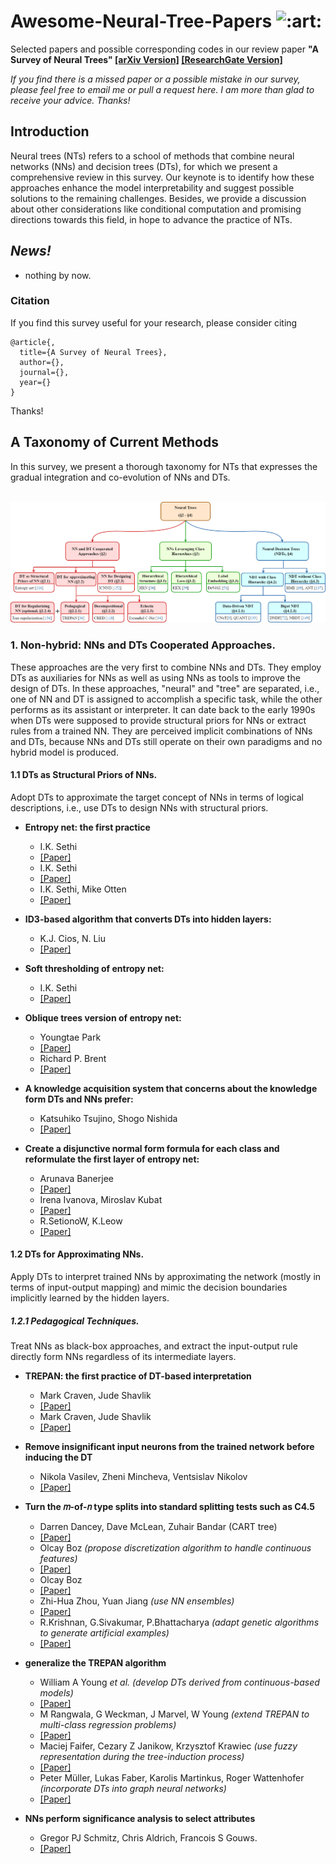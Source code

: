 # Awesome-Neural-Tree-Papers <img class="emoji" alt=":art:" height="30" width="30" src="https://github.githubassets.com/images/icons/emoji/unicode/1f3a8.png">
Selected papers and possible corresponding codes in our review paper **"A Survey of Neural Trees" [[arXiv Version]](https://arxiv.org/abs/2209.03415) [[ResearchGate Version]](https://www.researchgate.net/publication/363349864_A_Survey_of_Neural_Trees)**

*If you find there is a missed paper or a possible mistake in our survey, please feel free to email me or pull a request here. I am more than glad to receive your advice. Thanks!*

## Introduction
Neural trees (NTs) refers to a school of methods that combine neural networks (NNs) and decision trees (DTs), for which
we present a comprehensive review in this survey. Our keynote is to identify how these approaches enhance the model
interpretability and suggest possible solutions to the remaining challenges. Besides, we provide a discussion about
other considerations like conditional computation and promising directions towards this field, in hope to advance
the practice of NTs.

## *News!*
- nothing by now.

### Citation 
If you find this survey useful for your research, please consider citing
```
@article{,
  title={A Survey of Neural Trees},
  author={},
  journal={},
  year={}
}
```

Thanks!

## A Taxonomy of Current Methods
In this survey, we present a thorough taxonomy for NTs that expresses the gradual integration and co-evolution of NNs and DTs.
<p align='center'>
    </br>
    <img src='outline_final.png' width='1000'>
</p>

### 1. Non-hybrid: NNs and DTs Cooperated Approaches.
These approaches are the very first to combine NNs and DTs. They employ DTs as auxiliaries for NNs as well as using
NNs as tools to improve the design of DTs. In these approaches, "neural" and "tree" are separated, i.e., one of NN
and DT is assigned to accomplish a specific task, while the other performs as its assistant or interpreter. It can 
date back to the early 1990s when DTs were supposed to provide structural priors for NNs or extract rules from a 
trained NN. They are perceived implicit combinations of NNs and DTs, because NNs and DTs still operate on their 
own paradigms and no hybrid model is produced.

#### 1.1 DTs as Structural Priors of NNs.
Adopt DTs to approximate the target concept of NNs in terms of logical descriptions, i.e., use DTs to design NNs 
with structural priors.

- **Entropy net: the first practice**
  - I.K. Sethi
  - [[Paper]](https://ieeexplore.ieee.org/abstract/document/58346/)
  - I.K. Sethi
  - [[Paper]](https://ieeexplore.ieee.org/abstract/document/112298)
  - I.K. Sethi, Mike Otten
  - [[Paper]](https://ieeexplore.ieee.org/abstract/document/5726783)

- **ID3-based algorithm that converts DTs into hidden layers:**
  - K.J. Cios, N. Liu
  - [[Paper]](https://ieeexplore.ieee.org/abstract/document/125869)

- **Soft thresholding of entropy net:**
  - I.K. Sethi
  - [[Paper]](https://ieeexplore.ieee.org/abstract/document/398685)

- **Oblique trees version of entropy net:**
  - Youngtae Park
  - [[Paper]](https://ieeexplore.ieee.org/abstract/document/374145)
  - Richard P. Brent
  - [[Paper]](https://citeseerx.ist.psu.edu/viewdoc/download?doi=10.1.1.122.4561&rep=rep1&type=pdf)

- **A knowledge acquisition system that concerns about the knowledge form DTs and NNs prefer:**
  - Katsuhiko Tsujino, Shogo Nishida
  - [[Paper]](https://www.sciencedirect.com/science/article/abs/pii/0954181095000054)

- **Create a disjunctive normal form formula for each class and reformulate the first layer of entropy net:**
  - Arunava Banerjee
  - [[Paper]](https://scholarship.libraries.rutgers.edu/esploro/outputs/technicalDocumentation/Initializing-neural-networks-using-decision-trees/991031549998404646)
  - Irena Ivanova, Miroslav Kubat
  - [[Paper]](https://www.sciencedirect.com/science/article/abs/pii/0950705196819174)
  - R.SetionoW, K.Leow
  - [[Paper]](https://www.sciencedirect.com/science/article/abs/pii/S095070519900009X)

#### 1.2 DTs for Approximating NNs.
Apply DTs to interpret trained NNs by approximating the network (mostly in terms of input-output mapping) and mimic
the decision boundaries implicitly learned by the hidden layers.

##### *1.2.1 Pedagogical Techniques.*
Treat NNs as black-box approaches, and extract the input-output rule directly form NNs regardless of its intermediate
layers.

- **TREPAN: the first practice of DT-based interpretation**
  - Mark Craven, Jude Shavlik
  - [[Paper]](https://proceedings.neurips.cc/paper/1995/hash/45f31d16b1058d586fc3be7207b58053-Abstract.html)
  - Mark Craven, Jude Shavlik
  - [[Paper]](https://www.sciencedirect.com/science/article/pii/B9781558603356500131)

- **Remove insignificant input neurons from the trained network before inducing the DT**
  - Nikola Vasilev, Zheni Mincheva, Ventsislav Nikolov
  - [[Paper]](https://pdfs.semanticscholar.org/9528/ece5f2a9c71fac8ac258d6812ff5cc75da63.pdf)

- **Turn the 𝑚-of-𝑛 type splits into standard splitting tests such as C4.5**
  - Darren Dancey, Dave McLean, Zuhair Bandar (CART tree)
  - [[Paper]](https://www.aaai.org/Papers/FLAIRS/2004/Flairs04-089.pdf)
  - Olcay Boz *(propose discretization algorithm to handle continuous features)*
  - [[Paper]](https://www.proquest.com/openview/11cd66e5b5aab652403e370ca7bf1eef/1?pq-origsite=gscholar&cbl=18750&diss=y)
  - Olcay Boz 
  - [[Paper]](https://dl.acm.org/doi/abs/10.1145/775047.775113)
  - Zhi-Hua Zhou, Yuan Jiang *(use NN ensembles)*
  - [[Paper]](https://ieeexplore.ieee.org/abstract/document/1294896)
  - R.Krishnan, G.Sivakumar, P.Bhattacharya *(adapt genetic algorithms to generate artificial examples)*
  - [[Paper]](https://www.sciencedirect.com/science/article/abs/pii/S0031320398001812)

- **generalize the TREPAN algorithm**
  - William A Young *et al.* *(develop DTs derived from continuous-based models)*
  - [[Paper]](https://www.researchgate.net/profile/William-Young-10/publication/227441144_An_investigation_of_TREPAN_utilising_a_continuous_oracle_model/links/00b495258560f7e8d3000000/An-investigation-of-TREPAN-utilising-a-continuous-oracle-model.pdf?_sg%5B0%5D=started_experiment_milestone&origin=journalDetail)
  - M Rangwala, G Weckman, J Marvel, W Young *(extend TREPAN to multi-class regression problems)*
  - [[Paper]](https://d1wqtxts1xzle7.cloudfront.net/47121083/TREPAN-PLUS_AN_EXTENSION_OF_A_DECISION_T20160708-16395-1sj4ete-with-cover-page-v2.pdf?Expires=1662702200&Signature=D7KxjY-G2yD3m~srwPsFdkZ3FRjaKdgnqsKnvIN8emqFzbFXKH1Z17-3UrdC9iUobcT-t1plwsUNdW61Ex0p6W74Z~h8FVBXpvhVuACLZSZFlH5CzMsjNc03N5JKXCPrGMVJrwCHdrT59KAEHNrXMkJa7D5hYM~M5mzPjyiH1RCkZdzQDmaJAnk2vH7ylpMhkPOUmt2jKFRM2f8abiHTnrwdfgo4JMcyC1RfBYmcBa~Jqb9nCqOcZn-4QYrH6oglWhqWc-KcTtcUEuT9bQVPyCL-IcHO88GALXiHZ6ios0NLq1wOAupKJ-9WaXY-QOS-VgdvzYMS6AqzRPX5xcrSIw__&Key-Pair-Id=APKAJLOHF5GGSLRBV4ZA)
  - Maciej Faifer, Cezary Z Janikow, Krzysztof Krawiec *(use fuzzy representation during the tree-induction process)*
  - [[Paper]](https://ieeexplore.ieee.org/abstract/document/781764)
  - Peter Müller, Lukas Faber, Karolis Martinkus, Roger Wattenhofer *(incorporate DTs into graph neural networks)*
  - [[Paper]](https://arxiv.org/abs/2205.13234)

- **NNs perform significance analysis to select attributes**
  - Gregor PJ Schmitz, Chris Aldrich, Francois S Gouws.
  - [[Paper]](https://ieeexplore.ieee.org/abstract/document/809084)

  




















